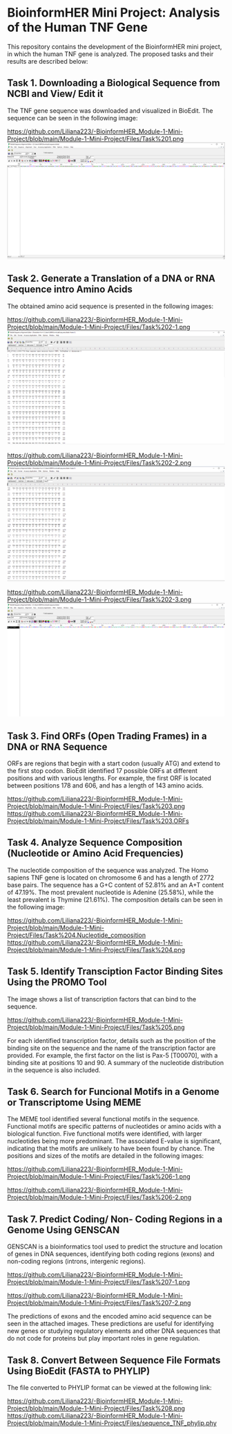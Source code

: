 # BioinformHER Mini Project: Analysis of the Human TNF Gene

This repository contains the development of the BioinformHER mini project, in which the human TNF gene is analyzed. The proposed tasks and their results are described below:

## Task 1. Downloading a Biological Sequence from NCBI and View/ Edit it

The TNF gene sequence was downloaded and visualized in BioEdit. The sequence can be seen in the following image:

https://github.com/Liliana223/-BioinformHER_Module-1-Mini-Project/blob/main/Module-1-Mini-Project/Files/Task%201.png
![](https://github.com/Liliana223/-BioinformHER_Module-1-Mini-Project/blob/main/Module-1-Mini-Project/Files/Task%201.png)

## Task 2. Generate a Translation of a DNA or RNA Sequence intro Amino Acids

The obtained amino acid sequence is presented in the following images:

https://github.com/Liliana223/-BioinformHER_Module-1-Mini-Project/blob/main/Module-1-Mini-Project/Files/Task%202-1.png
![](https://github.com/Liliana223/-BioinformHER_Module-1-Mini-Project/blob/main/Module-1-Mini-Project/Files/Task%202-1.png)

https://github.com/Liliana223/-BioinformHER_Module-1-Mini-Project/blob/main/Module-1-Mini-Project/Files/Task%202-2.png
![](https://github.com/Liliana223/-BioinformHER_Module-1-Mini-Project/blob/main/Module-1-Mini-Project/Files/Task%202-2.png)

https://github.com/Liliana223/-BioinformHER_Module-1-Mini-Project/blob/main/Module-1-Mini-Project/Files/Task%202-3.png
![](https://github.com/Liliana223/-BioinformHER_Module-1-Mini-Project/blob/main/Module-1-Mini-Project/Files/Task%202-3.png)

## Task 3. Find ORFs (Open Trading Frames) in a DNA or RNA Sequence 

ORFs are regions that begin with a start codon (usually ATG) and extend to the first stop codon. BioEdit identified 17 possible ORFs at different positions and with various lengths. For example, the first ORF is located between positions 178 and 606, and has a length of 143 amino acids.

https://github.com/Liliana223/-BioinformHER_Module-1-Mini-Project/blob/main/Module-1-Mini-Project/Files/Task%203.png
https://github.com/Liliana223/-BioinformHER_Module-1-Mini-Project/blob/main/Module-1-Mini-Project/Files/Task%203.ORFs

## Task 4. Analyze Sequence Composition (Nucleotide or Amino Acid Frequencies)

The nucleotide composition of the sequence was analyzed. The Homo sapiens TNF gene is located on chromosome 6 and has a length of 2772 base pairs. The sequence has a G+C content of 52.81% and an A+T content of 47.19%. The most prevalent nucleotide is Adenine (25.58%), while the least prevalent is Thymine (21.61%). The composition details can be seen in the following image:

https://github.com/Liliana223/-BioinformHER_Module-1-Mini-Project/blob/main/Module-1-Mini-Project/Files/Task%204.Nucleotide_composition
https://github.com/Liliana223/-BioinformHER_Module-1-Mini-Project/blob/main/Module-1-Mini-Project/Files/Task%204.png

## Task 5. Identify Transciption Factor Binding Sites Using the PROMO Tool
The image shows a list of transcription factors that can bind to the sequence.

https://github.com/Liliana223/-BioinformHER_Module-1-Mini-Project/blob/main/Module-1-Mini-Project/Files/Task%205.png

For each identified transcription factor, details such as the position of the binding site on the sequence and the name of the transcription factor are provided. For example, the first factor on the list is Pax-5 [T00070], with a binding site at positions 10 and 90. A summary of the nucleotide distribution in the sequence is also included.

## Task 6. Search for Funcional Motifs in a Genome or Transcriptome Using MEME

The MEME tool identified several functional motifs in the sequence. Functional motifs are specific patterns of nucleotides or amino acids with a biological function. Five functional motifs were identified, with larger nucleotides being more predominant. The associated E-value is significant, indicating that the motifs are unlikely to have been found by chance. The positions and sizes of the motifs are detailed in the following images:
 
https://github.com/Liliana223/-BioinformHER_Module-1-Mini-Project/blob/main/Module-1-Mini-Project/Files/Task%206-1.png

https://github.com/Liliana223/-BioinformHER_Module-1-Mini-Project/blob/main/Module-1-Mini-Project/Files/Task%206-2.png

## Task 7. Predict Coding/ Non- Coding Regions in a Genome Using GENSCAN
GENSCAN is a bioinformatics tool used to predict the structure and location of genes in DNA sequences, identifying both coding regions (exons) and non-coding regions (introns, intergenic regions).

https://github.com/Liliana223/-BioinformHER_Module-1-Mini-Project/blob/main/Module-1-Mini-Project/Files/Task%207-1.png
 
https://github.com/Liliana223/-BioinformHER_Module-1-Mini-Project/blob/main/Module-1-Mini-Project/Files/Task%207-2.png

The predictions of exons and the encoded amino acid sequence can be seen in the attached images. These predictions are useful for identifying new genes or studying regulatory elements and other DNA sequences that do not code for proteins but play important roles in gene regulation.

## Task 8. Convert Between Sequence File Formats Using BioEdit (FASTA to PHYLIP)
The file converted to PHYLIP format can be viewed at the following link:

https://github.com/Liliana223/-BioinformHER_Module-1-Mini-Project/blob/main/Module-1-Mini-Project/Files/Task%208.png
https://github.com/Liliana223/-BioinformHER_Module-1-Mini-Project/blob/main/Module-1-Mini-Project/Files/sequence_TNF_phylip.phy

